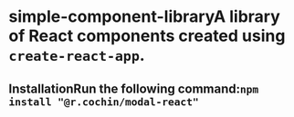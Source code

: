# simple-component-libraryA library of React components created using `create-react-app`.

## InstallationRun the following command:`npm install "@r.cochin/modal-react"`